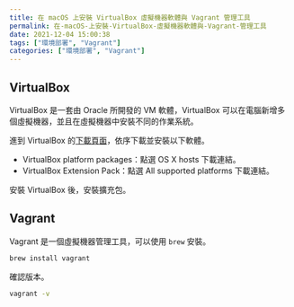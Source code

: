 ```yaml
---
title: 在 macOS 上安裝 VirtualBox 虛擬機器軟體與 Vagrant 管理工具
permalink: 在-macOS-上安裝-VirtualBox-虛擬機器軟體與-Vagrant-管理工具
date: 2021-12-04 15:00:38
tags: ["環境部署", "Vagrant"]
categories: ["環境部署", "Vagrant"]
---
```


## VirtualBox

VirtualBox 是一套由 Oracle 所開發的 VM 軟體，VirtualBox 可以在電腦新增多個虛擬機器，並且在虛擬機器中安裝不同的作業系統。

進到 VirtualBox 的[下載頁面](https://www.virtualbox.org/wiki/Downloads)，依序下載並安裝以下軟體。

- VirtualBox platform packages：點選 OS X hosts 下載連結。
- VirtualBox Extension Pack：點選 All supported platforms 下載連結。

安裝 VirtualBox 後，安裝擴充包。

## Vagrant

Vagrant 是一個虛擬機器管理工具，可以使用 `brew` 安裝。

```BASH
brew install vagrant
```

確認版本。

```BASH
vagrant -v
```
